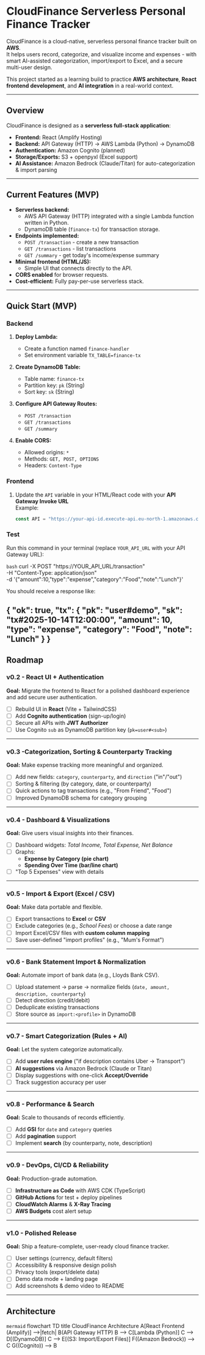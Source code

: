 # CloudFinance  Serverless Personal Finance Tracker

CloudFinance is a cloud-native, serverless personal finance tracker built on **AWS**.  
It helps users record, categorize, and visualize income and expenses - with smart AI-assisted categorization, import/export to Excel, and a secure multi-user design.

This project started as a learning build to practice **AWS architecture**, **React frontend development**, and **AI integration** in a real-world context.

---

##  Overview

CloudFinance is designed as a **serverless full-stack application**:
- **Frontend:** React (Amplify Hosting)
- **Backend:** API Gateway (HTTP) -> AWS Lambda (Python) -> DynamoDB
- **Authentication:** Amazon Cognito (planned)
- **Storage/Exports:** S3 + openpyxl (Excel support)
- **AI Assistance:** Amazon Bedrock (Claude/Titan) for auto-categorization & import parsing

---

##  Current Features (MVP)

- **Serverless backend:**  
  - AWS API Gateway (HTTP) integrated with a single Lambda function written in Python.  
  - DynamoDB table (`finance-tx`) for transaction storage.  
- **Endpoints implemented:**  
  - `POST /transaction` - create a new transaction  
  - `GET /transactions` - list transactions  
  - `GET /summary` - get today's income/expense summary  
- **Minimal frontend (HTML/JS):**  
  - Simple UI that connects directly to the API.  
- **CORS enabled** for browser requests.  
- **Cost-efficient:** Fully pay-per-use serverless stack.

---

## Quick Start (MVP)

### Backend

1. **Deploy Lambda:**
   - Create a function named `finance-handler`
   - Set environment variable `TX_TABLE=finance-tx`

2. **Create DynamoDB Table:**
   - Table name: `finance-tx`
   - Partition key: `pk` (String)
   - Sort key: `sk` (String)

3. **Configure API Gateway Routes:**
   - `POST /transaction`
   - `GET /transactions`
   - `GET /summary`

4. **Enable CORS:**
   - Allowed origins: `*`
   - Methods: `GET, POST, OPTIONS`
   - Headers: `Content-Type`

### Frontend

1. Update the `API` variable in your HTML/React code with your **API Gateway Invoke URL**  
   Example:
   ```js
   const API = "https://your-api-id.execute-api.eu-north-1.amazonaws.com";

### Test

Run this command in your terminal (replace `YOUR_API_URL` with your API Gateway URL):

```bash```
curl -X POST "https://YOUR_API_URL/transaction" \
  -H "Content-Type: application/json" \
  -d '{"amount":10,"type":"expense","category":"Food","note":"Lunch"}'

You should receive a response like:

{
  "ok": true,
  "tx": {
    "pk": "user#demo",
    "sk": "tx#2025-10-14T12:00:00",
    "amount": 10,
    "type": "expense",
    "category": "Food",
    "note": "Lunch"
  }
}
---

## Roadmap

### **v0.2 - React UI + Authentication**
**Goal:** Migrate the frontend to React for a polished dashboard experience and add secure user authentication.

- [ ] Rebuild UI in **React** (Vite + TailwindCSS)
- [ ] Add **Cognito authentication** (sign-up/login)
- [ ] Secure all APIs with **JWT Authorizer**
- [ ] Use Cognito `sub` as DynamoDB partition key (`pk=user#<sub>`)

---

### **v0.3 -Categorization, Sorting & Counterparty Tracking**
**Goal:** Make expense tracking more meaningful and organized.

- [ ] Add new fields: `category`, `counterparty`, and `direction` ("in"/"out")  
- [ ] Sorting & filtering (by category, date, or counterparty)  
- [ ] Quick actions to tag transactions (e.g., "From Friend", "Food")  
- [ ] Improved DynamoDB schema for category grouping

---

### **v0.4 - Dashboard & Visualizations**
**Goal:** Give users visual insights into their finances.

- [ ] Dashboard widgets: *Total Income, Total Expense, Net Balance*  
- [ ] Graphs:
  - **Expense by Category (pie chart)**
  - **Spending Over Time (bar/line chart)**  
- [ ] "Top 5 Expenses" view with details

---

### **v0.5 - Import & Export (Excel / CSV)**
**Goal:** Make data portable and flexible.

- [ ] Export transactions to **Excel** or **CSV**  
- [ ] Exclude categories (e.g., *School Fees*) or choose a date range  
- [ ] Import Excel/CSV files with **custom column mapping**  
- [ ] Save user-defined "import profiles" (e.g., "Mum's Format")  

---

### **v0.6 - Bank Statement Import & Normalization**
**Goal:** Automate import of bank data (e.g., Lloyds Bank CSV).

- [ ] Upload statement -> parse -> normalize fields (`date, amount, description, counterparty`)  
- [ ] Detect direction (credit/debit)  
- [ ] Deduplicate existing transactions  
- [ ] Store source as `import:<profile>` in DynamoDB

---

### **v0.7 - Smart Categorization (Rules + AI)**
**Goal:** Let the system categorize automatically.

- [ ] Add **user rules engine** ("if description contains Uber -> Transport")  
- [ ] **AI suggestions** via Amazon Bedrock (Claude or Titan)  
- [ ] Display suggestions with one-click **Accept/Override**  
- [ ] Track suggestion accuracy per user

---

### **v0.8 - Performance & Search**
**Goal:** Scale to thousands of records efficiently.

- [ ] Add **GSI** for `date` and `category` queries  
- [ ] Add **pagination** support  
- [ ] Implement **search** (by counterparty, note, description)

---

### **v0.9 - DevOps, CI/CD & Reliability**
**Goal:** Production-grade automation.

- [ ] **Infrastructure as Code** with AWS CDK (TypeScript)
- [ ] **GitHub Actions** for test + deploy pipelines
- [ ] **CloudWatch Alarms** & **X-Ray Tracing**
- [ ] **AWS Budgets** cost alert setup

---

### **v1.0 - Polished Release**
**Goal:** Ship a feature-complete, user-ready cloud finance tracker.

- [ ] User settings (currency, default filters)
- [ ] Accessibility & responsive design polish
- [ ] Privacy tools (export/delete data)
- [ ] Demo data mode + landing page
- [ ] Add screenshots & demo video to README

---

##  Architecture

```mermaid```
flowchart TD
    title CloudFinance Architecture
    A[React Frontend (Amplify)] -->|fetch| B(API Gateway HTTP)
    B --> C[Lambda (Python)]
    C --> D[(DynamoDB)]
    C --> E[(S3: Import/Export Files)]
    F((Amazon Bedrock)) --> C
    G((Cognito)) --> B
